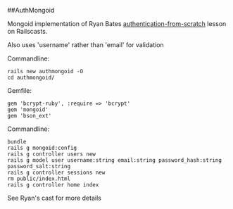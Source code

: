 ##AuthMongoid

Mongoid implementation of Ryan Bates [authentication-from-scratch](http://railscasts.com/episodes/250-authentication-from-scratch) lesson on Railscasts.

Also uses 'username' rather than 'email' for validation

Commandline:

    rails new authmongoid -O
    cd authmongoid/

Gemfile:

    gem 'bcrypt-ruby', :require => 'bcrypt'
    gem 'mongoid'
    gem 'bson_ext'

Commandline:

    bundle
    rails g mongoid:config
    rails g controller users new
    rails g model user username:string email:string password_hash:string password_salt:string
    rails g controller sessions new
    rm public/index.html
    rails g controller home index
    
See Ryan's cast for more details